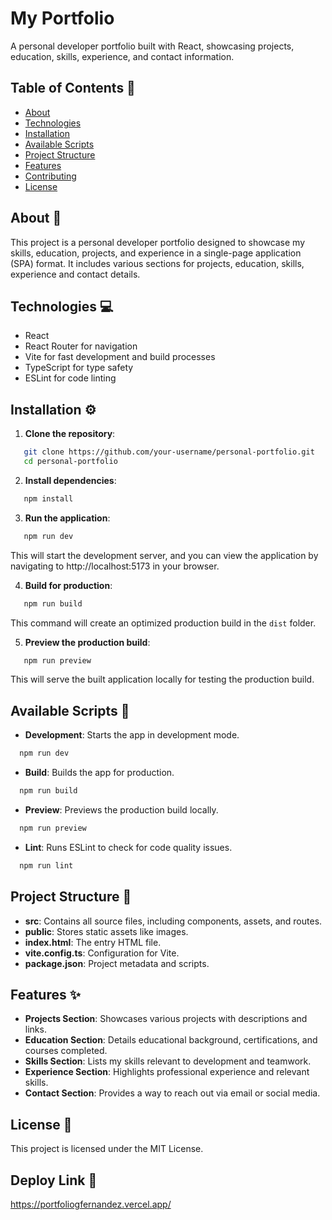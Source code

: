# My Portfolio

A personal developer portfolio built with React, showcasing projects, education, skills, experience, and contact information.

## Table of Contents 📑

- [About](#about)
- [Technologies](#technologies)
- [Installation](#installation)
- [Available Scripts](#available-scripts)
- [Project Structure](#project-structure)
- [Features](#features)
- [Contributing](#contributing)
- [License](#license)

## About 📖

This project is a personal developer portfolio designed to showcase my skills, education, projects, and experience in a single-page application (SPA) format. It includes various sections for projects, education, skills, experience and contact details.

## Technologies 💻

- React
- React Router for navigation
- Vite for fast development and build processes
- TypeScript for type safety
- ESLint for code linting

## Installation ⚙️

1. **Clone the repository**:

```bash
   git clone https://github.com/your-username/personal-portfolio.git
   cd personal-portfolio
```

2. **Install dependencies**:

```bash
   npm install
```

3. **Run the application**:

```bash
   npm run dev
```

   This will start the development server, and you can view the application by navigating to http://localhost:5173 in your browser.

4. **Build for production**:

```bash
   npm run build
```

   This command will create an optimized production build in the `dist` folder.

5. **Preview the production build**:

```bash
   npm run preview
```

   This will serve the built application locally for testing the production build.

## Available Scripts 📜

- **Development**: Starts the app in development mode.

```bash
  npm run dev
```

- **Build**: Builds the app for production.

```bash
  npm run build
```

- **Preview**: Previews the production build locally.

```bash
  npm run preview
```

- **Lint**: Runs ESLint to check for code quality issues.

```bash
  npm run lint
```

## Project Structure 📁

- **src**: Contains all source files, including components, assets, and routes.
- **public**: Stores static assets like images.
- **index.html**: The entry HTML file.
- **vite.config.ts**: Configuration for Vite.
- **package.json**: Project metadata and scripts.

## Features ✨

- **Projects Section**: Showcases various projects with descriptions and links.
- **Education Section**: Details educational background, certifications, and courses completed.
- **Skills Section**: Lists my skills relevant to development and teamwork.
- **Experience Section**: Highlights professional experience and relevant skills.
- **Contact Section**: Provides a way to reach out via email or social media.

## License 📜

This project is licensed under the MIT License.

## Deploy Link 🚀

https://portfoliogfernandez.vercel.app/
